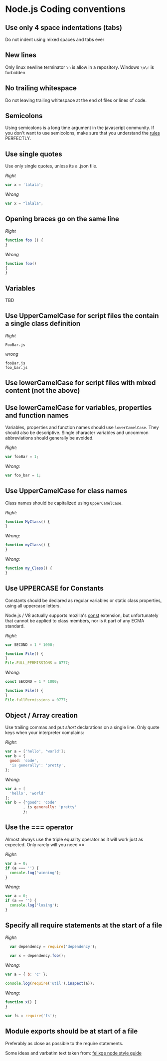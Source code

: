 Node.js Coding conventions
==========================

## Use only 4 space indentations (tabs)
Do not indent using mixed spaces and tabs ever

## New lines
Only linux newline terminator `\n` is allow in a repository. Windows `\n\r` is forbidden

## No trailing whitespace
Do not leaving trailing whitespace at the end of files or lines of code.

## Semicolons
Using semicolons is a long time argument in the javascript community. If you don't want to use semicolons, make sure that you understand the [rules](http://inimino.org/~inimino/blog/javascript_semicolons) PERFECTLY.

## Use single quotes
Use only single quotes, unless its a .json file.

*Right*
```js
var x = 'lalala';
```

*Wrong*
```js
var x = "lalala";
```

## Opening braces go on the same line
*Right*
```js
function foo () {
}
```

*Wrong*
```js
function foo()
{
}
```
## Variables 

TBD

## Use UpperCamelCase for script files the contain a single class definition
*Right*
```
FooBar.js
```

*wrong*
```
fooBar.js
foo_bar.js
```

## Use lowerCamelCase for script files with mixed content (not the above)

## Use lowerCamelCase for variables, properties and function names

Variables, properties and function names should use `lowerCamelCase`.  They
should also be descriptive. Single character variables and uncommon
abbreviations should generally be avoided.

*Right:*
```js
var fooBar = 1;
```

*Wrong:*
```js
var foo_bar = 1;
```

## Use UpperCamelCase for class names

Class names should be capitalized using `UpperCamelCase`.

*Right:*
```js
function MyClass() {
}
```

*Wrong:*
```js
function myClass() {
}
```

*Wrong:*
```js
function my_Class() {
}
```

## Use UPPERCASE for Constants

Constants should be declared as regular variables or static class properties,
using all uppercase letters.

Node.js / V8 actually supports mozilla's [const][const] extension, but
unfortunately that cannot be applied to class members, nor is it part of any
ECMA standard.

*Right:*
```js
var SECOND = 1 * 1000;

function File() {
}
File.FULL_PERMISSIONS = 0777;
```

*Wrong:*
```js
const SECOND = 1 * 1000;

function File() {
}
File.fullPermissions = 0777;
```

[const]: https://developer.mozilla.org/en/JavaScript/Reference/Statements/const

## Object / Array creation

Use trailing commas and put *short* declarations on a single line. Only quote
keys when your interpreter complains:

*Right:*
```js
var a = ['hello', 'world'];
var b = {
  good: 'code',
  'is generally': 'pretty',
};
```

*Wrong:*

```js
var a = [
  'hello', 'world'
];
var b = {"good": 'code'
        , is generally: 'pretty'
        };
```

## Use the === operator

Almost always use the triple equality operator as it will work just as expected. Only rarely will you need ==

*Right:*
```js
var a = 0;
if (a === '') {
  console.log('winning');
}

```

*Wrong:*
```js
var a = 0;
if (a == '') {
  console.log('losing');
}
```

## Specify all require statements at the start of a file

*Right:*
```js
  var dependency = require('dependency');
  
  var x = dependency.foo();
```

*Wrong:*
```js
var a = { b: 'c' };

console.log(require('util').inspect(a));
```

*Wrong:*
```js
function x() {
}

var fs = require('fs');
```

## Module exports should be at start of a file
Preferably as close as possible to the require statements.

Some ideas and varbatim text taken from:
[felixge node style guide](https://github.com/felixge/node-style-guide/blob/master/Readme.md)
